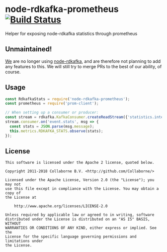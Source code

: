 # node-rdkafka-prometheus [![Build Status](https://travis-ci.org/Collaborne/node-rdkafka-prometheus.svg?branch=master)](https://travis-ci.org/Collaborne/node-rdkafka-prometheus)

Helper for exposing node-rdkafka statistics through prometheus

## Unmaintained!

[We](https://github.com/Collaborne) are no longer using [node-rdkafka](https://github.com/Blizzard/node-rdkafka), and are therefore not planning to add any features to this. We will still try to merge PRs to the best of our ability, of course.

## Usage

```js
const RdkafkaStats = require('node-rdkafka-prometheus');
const prometheus = require('prom-client');

// When setting up a consumer or producer:
const stream = rdkafka.KafkaConsumer.createReadStream({'statistics.interval.ms': 1000});
stream.consumer.on('event.stats', msg => {
  const stats = JSON.parse(msg.message);
  this.metrics.RDKAFKA_STATS.observe(stats);
});
```

## License

    This software is licensed under the Apache 2 license, quoted below.

    Copyright 2011-2018 Collaborne B.V. <http://github.com/Collaborne/>

    Licensed under the Apache License, Version 2.0 (the "License"); you may not
    use this file except in compliance with the License. You may obtain a copy of
    the License at

        http://www.apache.org/licenses/LICENSE-2.0

    Unless required by applicable law or agreed to in writing, software
    distributed under the License is distributed on an "AS IS" BASIS, WITHOUT
    WARRANTIES OR CONDITIONS OF ANY KIND, either express or implied. See the
    License for the specific language governing permissions and limitations under
    the License.
